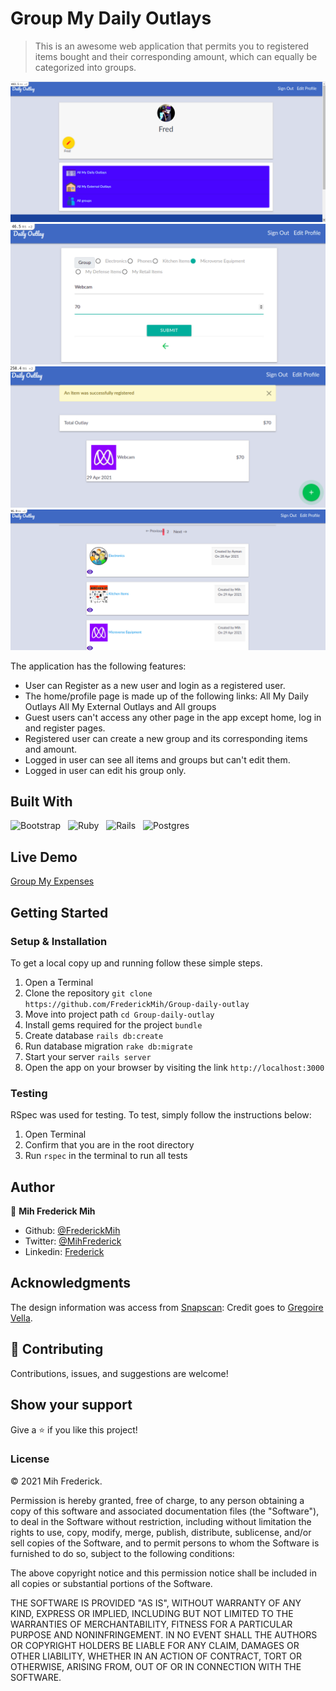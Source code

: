 # Group My Daily Outlays

> This is an awesome web application that permits you to registered items bought and their corresponding amount, which can equally be categorized into groups.

![App Screenshot](./app/assets/images/screenshot10.png)
![App Screenshot](./app/assets/images/screenshot11.png)
![App Screenshot](./app/assets/images/screenshot12.png)
![App Screenshot](./app/assets/images/screenshot13.png)


The application has the following features:

- User can Register as a new user and login as a registered user.
- The home/profile page is made up of the following links:
    All My Daily Outlays
    All My External Outlays and
    All groups
- Guest users can't access any other page in the app except home, log in and register pages.
- Registered user can create a new group and its corresponding items and amount.
- Logged in user can see all items and groups but can't edit them.
- Logged in user can edit his group only.

## Built With
![Bootstrap](https://img.shields.io/badge/bootstrap%20-%23563D7C.svg?&style=for-the-badge&logo=bootstrap&logoColor=white)&nbsp;&nbsp;
![Ruby](https://img.shields.io/badge/ruby-%23CC342D.svg?&style=for-the-badge&logo=ruby&logoColor=white)&nbsp;&nbsp;
![Rails](https://img.shields.io/badge/rails%20-%23CC0000.svg?&style=for-the-badge&logo=ruby-on-rails&logoColor=white)&nbsp;&nbsp;
![Postgres](https://img.shields.io/badge/postgres-%23316192.svg?&style=for-the-badge&logo=postgresql&logoColor=white)
&nbsp;&nbsp;

## Live Demo

[Group My Expenses](linkhere)

## Getting Started

### Setup & Installation

To get a local copy up and running follow these simple steps.

1. Open a Terminal
2. Clone the repository `git clone https://github.com/FrederickMih/Group-daily-outlay`
3. Move into project path `cd Group-daily-outlay`
4. Install gems required for the project `bundle`
5. Create database `rails db:create`
6. Run database migration `rake db:migrate`
7. Start your server `rails server`
8. Open the app on your browser by visiting the link `http://localhost:3000`

### Testing

RSpec was used for testing. To test, simply follow the instructions below:

1. Open Terminal
2. Confirm that you are in the root directory
3. Run `rspec` in the terminal to run all tests

## Author

👤 **Mih Frederick Mih**

- Github: [@FrederickMih](https://github.com/FrederickMih)
- Twitter: [@MihFrederick](https://twitter.com/MihFrederick)
- Linkedin: [Frederick](https://www.linkedin.com/in/frederick-mih/)

## Acknowledgments

The design information was access from [Snapscan](https://www.behance.net/gallery/19759151/Snapscan-iOs-design-and-branding): Credit goes to [Gregoire Vella](https://www.behance.net/gregoirevella).

## 🤝 Contributing

Contributions, issues, and suggestions are welcome!

## Show your support

Give a ⭐️ if you like this project!

### License

&copy; 2021 Mih Frederick.

Permission is hereby granted, free of charge, to any person obtaining a copy
of this software and associated documentation files (the "Software"), to deal
in the Software without restriction, including without limitation the rights
to use, copy, modify, merge, publish, distribute, sublicense, and/or sell
copies of the Software, and to permit persons to whom the Software is
furnished to do so, subject to the following conditions:

The above copyright notice and this permission notice shall be included in all
copies or substantial portions of the Software.

THE SOFTWARE IS PROVIDED "AS IS", WITHOUT WARRANTY OF ANY KIND, EXPRESS OR
IMPLIED, INCLUDING BUT NOT LIMITED TO THE WARRANTIES OF MERCHANTABILITY,
FITNESS FOR A PARTICULAR PURPOSE AND NONINFRINGEMENT. IN NO EVENT SHALL THE
AUTHORS OR COPYRIGHT HOLDERS BE LIABLE FOR ANY CLAIM, DAMAGES OR OTHER
LIABILITY, WHETHER IN AN ACTION OF CONTRACT, TORT OR OTHERWISE, ARISING FROM,
OUT OF OR IN CONNECTION WITH THE SOFTWARE.
